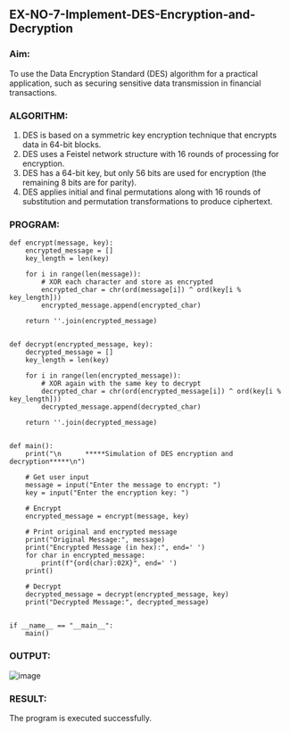 ## EX-NO-7-Implement-DES-Encryption-and-Decryption
### Aim:
To use the Data Encryption Standard (DES) algorithm for a practical application, such as securing sensitive data transmission in financial transactions.

### ALGORITHM:
 1. DES is based on a symmetric key encryption technique that encrypts data in 64-bit blocks.
 2. DES uses a Feistel network structure with 16 rounds of processing for encryption.
 3. DES has a 64-bit key, but only 56 bits are used for encryption (the remaining 8 bits are for parity).
 4. DES applies initial and final permutations along with 16 rounds of substitution and permutation transformations to produce ciphertext.

### PROGRAM:
```
def encrypt(message, key):
    encrypted_message = []
    key_length = len(key)

    for i in range(len(message)):
        # XOR each character and store as encrypted
        encrypted_char = chr(ord(message[i]) ^ ord(key[i % key_length]))
        encrypted_message.append(encrypted_char)

    return ''.join(encrypted_message)


def decrypt(encrypted_message, key):
    decrypted_message = []
    key_length = len(key)

    for i in range(len(encrypted_message)):
        # XOR again with the same key to decrypt
        decrypted_char = chr(ord(encrypted_message[i]) ^ ord(key[i % key_length]))
        decrypted_message.append(decrypted_char)

    return ''.join(decrypted_message)


def main():
    print("\n      *****Simulation of DES encryption and decryption*****\n")

    # Get user input
    message = input("Enter the message to encrypt: ")
    key = input("Enter the encryption key: ")

    # Encrypt
    encrypted_message = encrypt(message, key)

    # Print original and encrypted message
    print("Original Message:", message)
    print("Encrypted Message (in hex):", end=' ')
    for char in encrypted_message:
        print(f"{ord(char):02X}", end=' ')
    print()

    # Decrypt
    decrypted_message = decrypt(encrypted_message, key)
    print("Decrypted Message:", decrypted_message)


if __name__ == "__main__":
    main()
```

### OUTPUT:
![image](https://github.com/user-attachments/assets/5171e312-6740-4bfe-bd89-643fac7599b2)

### RESULT:
The program is executed successfully.
